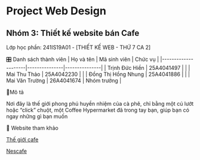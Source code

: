 #  Project Web Design
## Nhóm 3: Thiết kế website bán Cafe<br>
Lớp học phần: 241IS19A01 - [THIẾT KẾ WEB - THỨ 7 CA 2] <br>

🎛️ Danh sách thành viên
| Họ và tên           | Mã sinh viên  | Chức vụ       |
|---------------------|---------------|---------------|
| Trịnh Đức Hiền      | 25A4041497    |               |
| Mai Thu Thảo       | 25A4042230    |               |
| Đồng Thị Hồng Nhung | 25A4041886    |               |
| Mai Văn Trường      | 26A4041674    | Nhóm trưởng   |

🫧Mô tả 

Nơi đây là thế giới phong phú huyền nhiệm của cà phê, chỉ bằng một cú lướt hoặc “click” chuột, một Coffee Hypermarket đã trong tay bạn, giúp bạn có ngay những gì bạn muốn

🫧 Website tham khảo<br>

[Thế giới cafe](https://cafe.net.vn/)

[Nescafe](https://www.nescafe.com/vn/)
